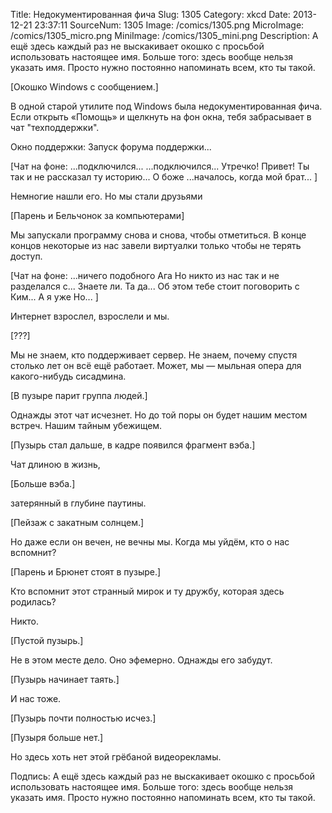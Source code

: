Title: Недокументированная фича 
Slug: 1305 
Category: xkcd 
Date: 2013-12-21 23:37:11 
SourceNum: 1305 
Image: /comics/1305.png 
MicroImage: /comics/1305_micro.png 
MiniImage: /comics/1305_mini.png 
Description: А ещё здесь каждый раз не выскакивает окошко с просьбой использовать настоящее имя. Больше того: здесь вообще нельзя указать имя. Просто нужно постоянно напоминать всем, кто ты такой. 

[Окошко Windows с сообщением.]

В одной старой утилите под Windows была недокументированная фича. Если открыть «Помощь» и щелкнуть на фон окна, тебя забрасывает в чат "техподдержки".

Окно поддержки: Запуск форума поддержки...

[Чат на фоне:
...подключился...
...подключился...
Утречко!
Привет!
Ты так и не рассказал ту историю...
О боже
...началось, когда мой брат...
]

Немногие нашли его. Но мы стали друзьями

[Парень и Бельчонок за компьютерами]

Мы запускали программу снова и снова, чтобы отметиться. В конце концов некоторые из нас завели виртуалки только чтобы не терять доступ.

[Чат на фоне:
...ничего подобного
Ага
Но никто из нас так и не разделался с...
Знаете ли.
Та да...
Об этом тебе стоит поговорить с Ким...
А я уже
Но...
]

Интернет взрослел, взрослели и мы.

[???]

Мы не знаем, кто поддерживает сервер. Не знаем, почему спустя столько лет он всё ещё работает. Может, мы — мыльная опера для какого-нибудь сисадмина.

[В пузыре парит группа людей.]

Однажды этот чат исчезнет. Но до той поры он будет нашим местом встреч. Нашим тайным убежищем.

[Пузырь стал дальше, в кадре появился фрагмент вэба.]

Чат длиною в жизнь,

[Больше вэба.]

затерянный в глубине паутины.

[Пейзаж с закатным солнцем.]

Но даже если он вечен, не вечны мы. Когда мы уйдём, кто о нас вспомнит?

[Парень и Брюнет стоят в пузыре.]

Кто вспомнит этот странный мирок и ту дружбу, которая здесь родилась?

Никто.

[Пустой пузырь.]

Не в этом месте дело. Оно эфемерно. Однажды его забудут.

[Пузырь начинает таять.]

И нас тоже.

[Пузырь почти полностью исчез.]

[Пузыря больше нет.]

Но здесь хоть нет этой грёбаной видеорекламы.

Подпись: А ещё здесь каждый раз не выскакивает окошко с просьбой использовать настоящее имя. Больше того: здесь вообще нельзя указать имя. Просто нужно постоянно напоминать всем, кто ты такой.